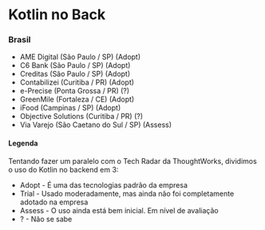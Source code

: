 # Kotlin no Back

### Brasil
- AME Digital (São Paulo / SP)  (Adopt)
- C6 Bank (São Paulo / SP) (Adopt)
- Creditas (São Paulo / SP) (Adopt)
- Contabilizei (Curitiba / PR) (Adopt)
- e-Precise (Ponta Grossa / PR) (?)
- GreenMile (Fortaleza / CE) (Adopt)
- iFood (Campinas / SP)  (Adopt)
- Objective Solutions (Curitiba / PR) (?)
- Via Varejo (São Caetano do Sul / SP) (Assess)

#### Legenda

Tentando fazer um paralelo com o Tech Radar da ThoughtWorks, dividimos o uso do Kotlin no backend em 3:

* Adopt - É uma das tecnologias padrão da empresa
* Trial - Usado moderadamente, mas ainda não foi completamente adotado na empresa
* Assess - O uso ainda está bem inicial. Em nível de avaliação
* ? - Não se sabe
